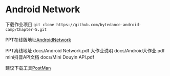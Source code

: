 # Android Network
下载作业项目
`git clone https://github.com/bytedance-android-camp/Chapter-5.git`

PPT在线版地址[AndroidNetwork](https://bytedance-android-camp.github.io/Chapter-5/)

PPT离线地址 docs/Android Network.pdf
大作业说明 docs/Android大作业.pdf
mini抖音API文档 docs/Mini Douyin API.pdf

建议下载工具[PostMan](https://www.getpostman.com/)
